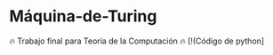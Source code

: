 # Máquina-de-Turing

:fire: Trabajo final para Teoría de la Computación :fire:
[!(Código de python]
